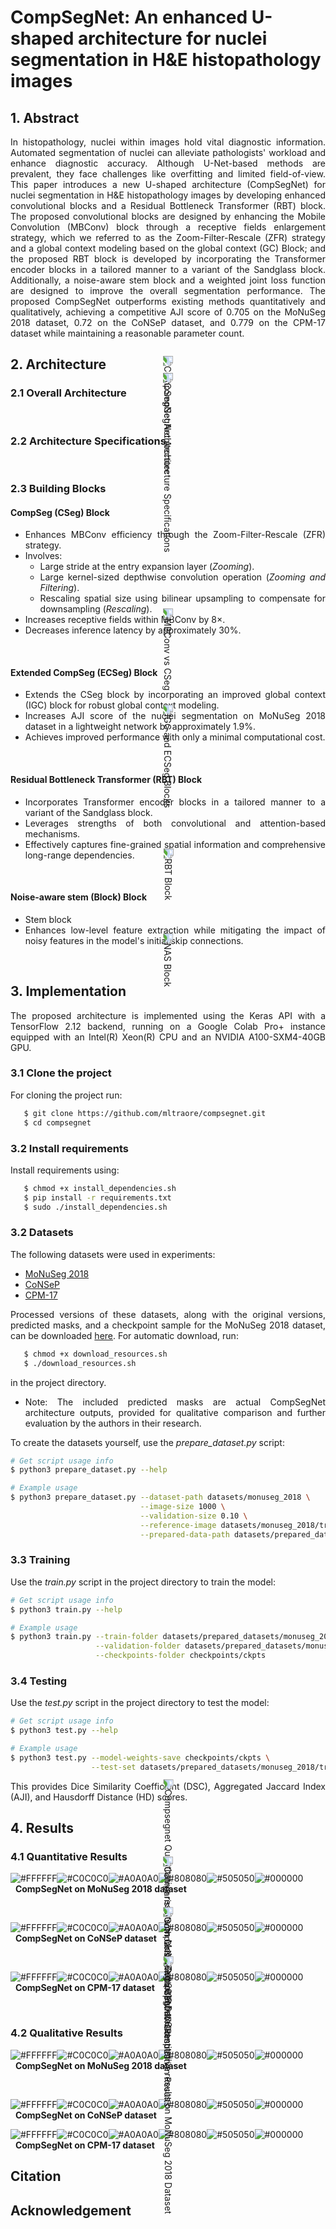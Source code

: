 # CompSegNet: An enhanced U-shaped architecture for nuclei segmentation in H&amp;E histopathology images

## 1. Abstract
<div align="justify"> 
In histopathology, nuclei within images hold vital diagnostic information. Automated segmentation of nuclei can alleviate pathologists' workload and enhance diagnostic accuracy. Although U-Net-based methods are prevalent, they face challenges like overfitting and limited field-of-view. This paper introduces a new U-shaped architecture (CompSegNet) for nuclei segmentation in H&amp;E histopathology images by developing enhanced convolutional blocks and a Residual Bottleneck Transformer (RBT) block. The proposed convolutional blocks are designed by enhancing the Mobile Convolution (MBConv) block through a receptive fields enlargement strategy, which we referred to as the Zoom-Filter-Rescale (ZFR) strategy and a global context modeling based on the global context (GC) Block;  and the proposed RBT block is developed by incorporating the Transformer encoder blocks in a tailored manner to a variant of the Sandglass block. Additionally, a noise-aware stem block and a weighted joint loss function are designed to improve the overall segmentation performance. The proposed CompSegNet outperforms existing methods quantitatively and qualitatively, achieving a competitive AJI score of 0.705 on the MoNuSeg 2018 dataset, 0.72 on the CoNSeP dataset, and 0.779 on the CPM-17 dataset while maintaining a reasonable parameter count.
</div>

## 2. Architecture
### 2.1 Overall Architecture
<p align="center">
   <img src="misc/compsegnet_arch.png" alt="CompSegNet Architecture" style="transform:rotate(90deg);">
</p>

### 2.2 Architecture Specifications
<p align="center">
   <img src="misc/compsegnet_specs.png" alt="CompSegNet Architecture Specifications" style="transform:rotate(90deg);">
</p>

### 2.3 Building Blocks
#### CompSeg (CSeg) Block
<div align="justify"> 
  
- Enhances MBConv efficiency through the Zoom-Filter-Rescale (ZFR) strategy.
- Involves:
  - Large stride at the entry expansion layer (*Zooming*).
  - Large kernel-sized depthwise convolution operation (*Zooming and Filtering*).
  - Rescaling spatial size using bilinear upsampling to compensate for downsampling (*Rescaling*).
- Increases receptive fields within MBConv by 8×.
- Decreases inference latency by approximately 30%.

</div>

<p align="center">
   <img src="misc/mbconv_vs_cseg.png" alt="MBConv vs CSeg" style="transform:rotate(90deg);">
</p>

#### Extended CompSeg (ECSeg) Block
<div align="justify">

- Extends the CSeg block by incorporating an improved global context (IGC) block for robust global context modeling.
- Increases AJI score of the nuclei segmentation on MoNuSeg 2018 dataset in a lightweight network by approximately 1.9%.
- Achieves improved performance with only a minimal computational cost.

</div>

<p align="center">
   <img src="misc/igc_and_ecseg.png" alt="IGC and ECSeg Blocks" style="transform:rotate(90deg);">
</p>

#### Residual Bottleneck Transformer (RBT) Block
<div align="justify">
  
- Incorporates Transformer encoder blocks in a tailored manner to a variant of the Sandglass block.
- Leverages strengths of both convolutional and attention-based mechanisms.
- Effectively captures fine-grained spatial information and comprehensive long-range dependencies.

</div>

<p align="center">
   <img src="misc/rbt_block.png" alt="RBT Block" style="transform:rotate(90deg);">
</p>

#### Noise-aware stem (Block) Block
<div align="justify">
  
- Stem block 
- Enhances low-level feature extraction while mitigating the impact of noisy features in the model's initial skip connections.  
  
</div>
<p align="center">
   <img src="misc/nas_block.png" alt="NAS Block" style="transform:rotate(90deg);">
</p>

## 3. Implementation
<div align="justify">
The proposed architecture is implemented using the Keras API with a TensorFlow 2.12 backend, running on a Google Colab Pro+ instance equipped with an Intel(R) Xeon(R) CPU and an NVIDIA A100-SXM4-40GB GPU.

### 3.1 Clone the project
For cloning the project run:  
```bash
   $ git clone https://github.com/mltraore/compsegnet.git
   $ cd compsegnet
```
### 3.2 Install requirements
Install requirements using:  
```bash
   $ chmod +x install_dependencies.sh
   $ pip install -r requirements.txt
   $ sudo ./install_dependencies.sh
```

### 3.2 Datasets
The following datasets were used in experiments:

- [MoNuSeg 2018](https://monuseg.grand-challenge.org/Data/)
- [CoNSeP](https://drive.google.com/file/d/1rpIDWxhiM_pt25lpcqTdVC3MCmQncYcX/view)
- [CPM-17](https://drive.google.com/open?id=1l55cv3DuY-f7-JotDN7N5nbNnjbLWchK)

Processed versions of these datasets, along with the original versions, predicted masks, and a checkpoint sample for the MoNuSeg 2018 dataset, can be downloaded [here](https://drive.google.com/drive/folders/1ikOYp_37YUczyncHvmSpVoL4PQuz7zkm?usp=sharing). For automatic download, run:  
```bash
   $ chmod +x download_resources.sh
   $ ./download_resources.sh
```
in the project directory.  

- Note: The included predicted masks are actual CompSegNet architecture outputs, provided for qualitative comparison and further evaluation by the authors in their research.

To create the datasets yourself, use the *prepare_dataset.py* script:
```bash
# Get script usage info
$ python3 prepare_dataset.py --help

# Example usage
$ python3 prepare_dataset.py --dataset-path datasets/monuseg_2018 \
                             --image-size 1000 \
                             --validation-size 0.10 \
                             --reference-image datasets/monuseg_2018/train/images/1.tif \
                             --prepared-data-path datasets/prepared_datasets/monuseg_2018
```

### 3.3 Training
Use the *train.py* script in the project directory to train the model:
```bash
# Get script usage info
$ python3 train.py --help

# Example usage
$ python3 train.py --train-folder datasets/prepared_datasets/monuseg_2018/train \
                   --validation-folder datasets/prepared_datasets/monuseg_2018/validation \
                   --checkpoints-folder checkpoints/ckpts
```

### 3.4 Testing 
Use the *test.py* script in the project directory to test the model:
```bash
# Get script usage info
$ python3 test.py --help

# Example usage
$ python3 test.py --model-weights-save checkpoints/ckpts \
                  --test-set datasets/prepared_datasets/monuseg_2018/train
```
This provides Dice Similarity Coefficient (DSC), Aggregated Jaccard Index (AJI), and Hausdorff Distance (HD) scores.
</div>

## 4. Results
### 4.1 Quantitative Results
![#FFFFFF](https://via.placeholder.com/15/FFFFFF/000000?text=+)![#C0C0C0](https://via.placeholder.com/15/C0C0C0/000000?text=+)![#A0A0A0](https://via.placeholder.com/15/A0A0A0/000000?text=+)![#808080](https://via.placeholder.com/15/808080/000000?text=+)![#505050](https://via.placeholder.com/15/505050/000000?text=+)![#000000](https://via.placeholder.com/15/000000/000000?text=+) &nbsp;&nbsp;**CompSegNet on MoNuSeg 2018 dataset**
<p align="center">
   <img src="misc/compsegnet_quant_results_on_monuseg_2018.png" alt="Compsegnet Quantitative results on MoNuSeg 2018 Dataset" style="transform:rotate(90deg);">
</p>

![#FFFFFF](https://via.placeholder.com/15/FFFFFF/000000?text=+)![#C0C0C0](https://via.placeholder.com/15/C0C0C0/000000?text=+)![#A0A0A0](https://via.placeholder.com/15/A0A0A0/000000?text=+)![#808080](https://via.placeholder.com/15/808080/000000?text=+)![#505050](https://via.placeholder.com/15/505050/000000?text=+)![#000000](https://via.placeholder.com/15/000000/000000?text=+) &nbsp;&nbsp;**CompSegNet on CoNSeP dataset**
<p align="center">
   <img src="misc/compsegnet_quant_results_on_consep.png" alt="Comparison with CoNSeP Competition Results" style="transform:rotate(90deg);">
</p>

![#FFFFFF](https://via.placeholder.com/15/FFFFFF/000000?text=+)![#C0C0C0](https://via.placeholder.com/15/C0C0C0/000000?text=+)![#A0A0A0](https://via.placeholder.com/15/A0A0A0/000000?text=+)![#808080](https://via.placeholder.com/15/808080/000000?text=+)![#505050](https://via.placeholder.com/15/505050/000000?text=+)![#000000](https://via.placeholder.com/15/000000/000000?text=+) &nbsp;&nbsp;**CompSegNet on CPM-17 dataset**
<p align="center">
   <img src="misc/compsegnet_quant_results_on_cpm_17.png" alt="Comparison with CPM-17 Competition Results" style="transform:rotate(90deg);">
</p>

### 4.2 Qualitative Results
![#FFFFFF](https://via.placeholder.com/15/FFFFFF/000000?text=+)![#C0C0C0](https://via.placeholder.com/15/C0C0C0/000000?text=+)![#A0A0A0](https://via.placeholder.com/15/A0A0A0/000000?text=+)![#808080](https://via.placeholder.com/15/808080/000000?text=+)![#505050](https://via.placeholder.com/15/505050/000000?text=+)![#000000](https://via.placeholder.com/15/000000/000000?text=+) &nbsp;&nbsp;**CompSegNet on MoNuSeg 2018 dataset**
<p align="center">
   <img src="misc/compsegnet_qual_results_on_monuseg_2018.png" alt="Compsegnet Quantitative results on MoNuSeg 2018 Dataset" style="transform:rotate(90deg);">
</p>

![#FFFFFF](https://via.placeholder.com/15/FFFFFF/000000?text=+)![#C0C0C0](https://via.placeholder.com/15/C0C0C0/000000?text=+)![#A0A0A0](https://via.placeholder.com/15/A0A0A0/000000?text=+)![#808080](https://via.placeholder.com/15/808080/000000?text=+)![#505050](https://via.placeholder.com/15/505050/000000?text=+)![#000000](https://via.placeholder.com/15/000000/000000?text=+) &nbsp;&nbsp;**CompSegNet on CoNSeP dataset**

![#FFFFFF](https://via.placeholder.com/15/FFFFFF/000000?text=+)![#C0C0C0](https://via.placeholder.com/15/C0C0C0/000000?text=+)![#A0A0A0](https://via.placeholder.com/15/A0A0A0/000000?text=+)![#808080](https://via.placeholder.com/15/808080/000000?text=+)![#505050](https://via.placeholder.com/15/505050/000000?text=+)![#000000](https://via.placeholder.com/15/000000/000000?text=+) &nbsp;&nbsp;**CompSegNet on CPM-17 dataset**

## Citation

## Acknowledgement
